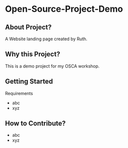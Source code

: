 # Open-Source-Project-Demo

## About Project?
A Website landing page created by Ruth.

## Why this Project?
This is a demo project for my OSCA workshop.

## Getting Started

Requirements
- abc
- xyz

## How to Contribute?
- abc
- xyz

